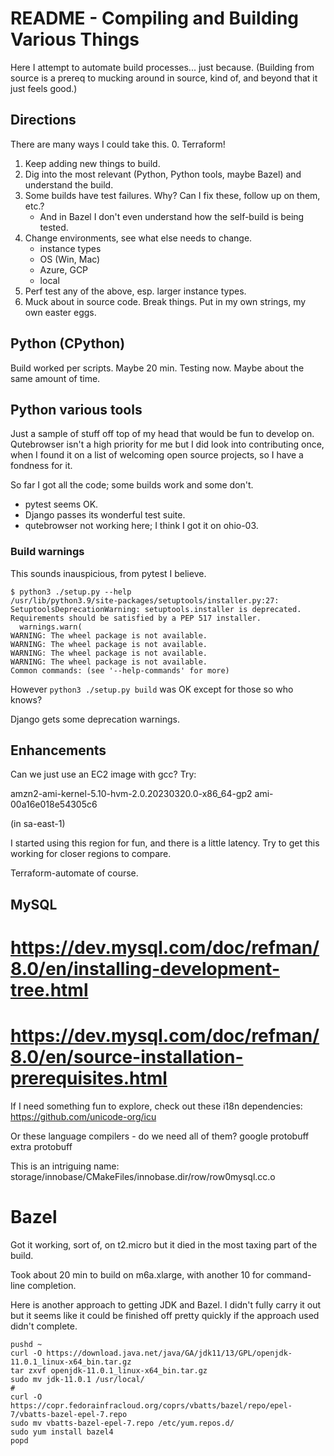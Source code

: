 # README - Compiling and Building Various Things
Here I attempt to automate build processes... just because.
(Building from source is a prereq to mucking around in source, kind of, 
and beyond that it just feels good.)

## Directions
There are many ways I could take this.
0. Terraform!
1. Keep adding new things to build.
2. Dig into the most relevant (Python, Python tools, maybe Bazel) and understand the build.
3. Some builds have test failures. Why? Can I fix these, follow up on them, etc.?
	- And in Bazel I don't even understand how the self-build is being tested.
4. Change environments, see what else needs to change.
	- instance types
	- OS (Win, Mac)
	- Azure, GCP
	- local
5. Perf test any of the above, esp. larger instance types.
6. Muck about in source code. Break things. Put in my own strings, my own easter eggs.

## Python (CPython)
Build worked per scripts. Maybe 20 min. Testing now. Maybe about the same amount of time.

## Python various tools
Just a sample of stuff off top of my head that would be fun to develop on. 
Qutebrowser isn't a high priority for me but I did look into contributing once,
when I found it on a list of welcoming open source projects,
 so I have a fondness for it.

So far I got all the code; some builds work and some don't.

- pytest seems OK.
- Django passes its wonderful test suite.
- qutebrowser not working here; I think I got it on ohio-03.


### Build warnings

This sounds inauspicious, from pytest I believe.
```
$ python3 ./setup.py --help
/usr/lib/python3.9/site-packages/setuptools/installer.py:27: SetuptoolsDeprecationWarning: setuptools.installer is deprecated. Requirements should be satisfied by a PEP 517 installer.
  warnings.warn(
WARNING: The wheel package is not available.
WARNING: The wheel package is not available.
WARNING: The wheel package is not available.
WARNING: The wheel package is not available.
Common commands: (see '--help-commands' for more)
```

However `python3 ./setup.py build` was OK except for those so who knows?

Django gets some deprecation warnings.
## Enhancements
Can we just use an EC2 image with gcc? Try:

amzn2-ami-kernel-5.10-hvm-2.0.20230320.0-x86_64-gp2
ami-00a16e018e54305c6 

(in sa-east-1)

I started using this region for fun, and there is a little latency. Try to get this working for
closer regions to compare.

Terraform-automate of course.


## MySQL
# https://dev.mysql.com/doc/refman/8.0/en/installing-development-tree.html
# https://dev.mysql.com/doc/refman/8.0/en/source-installation-prerequisites.html


If I need something fun to explore, check out these i18n dependencies: 
https://github.com/unicode-org/icu

Or these language compilers - do we need all of them?
google protobuff
extra protobuff

This is an intriguing name:
storage/innobase/CMakeFiles/innobase.dir/row/row0mysql.cc.o


# Bazel
Got it working, sort of, on t2.micro but it died in the most taxing part of the build. 

Took about 20 min to build on m6a.xlarge, with another 10 for command-line completion.

Here is another approach to getting JDK and Bazel. I didn't fully carry it out but it seems like it 
could be finished off pretty quickly if the approach used didn't complete.

```
pushd ~
curl -O https://download.java.net/java/GA/jdk11/13/GPL/openjdk-11.0.1_linux-x64_bin.tar.gz
tar zxvf openjdk-11.0.1_linux-x64_bin.tar.gz
sudo mv jdk-11.0.1 /usr/local/
# 
curl -O https://copr.fedorainfracloud.org/coprs/vbatts/bazel/repo/epel-7/vbatts-bazel-epel-7.repo
sudo mv vbatts-bazel-epel-7.repo /etc/yum.repos.d/
sudo yum install bazel4
popd


```
